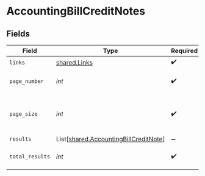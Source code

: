 # AccountingBillCreditNotes


## Fields

| Field                                                                                    | Type                                                                                     | Required                                                                                 | Description                                                                              |
| ---------------------------------------------------------------------------------------- | ---------------------------------------------------------------------------------------- | ---------------------------------------------------------------------------------------- | ---------------------------------------------------------------------------------------- |
| `links`                                                                                  | [shared.Links](../../models/shared/links.md)                                             | :heavy_check_mark:                                                                       | N/A                                                                                      |
| `page_number`                                                                            | *int*                                                                                    | :heavy_check_mark:                                                                       | Current page number.                                                                     |
| `page_size`                                                                              | *int*                                                                                    | :heavy_check_mark:                                                                       | Number of items to return in results array.                                              |
| `results`                                                                                | List[[shared.AccountingBillCreditNote](../../models/shared/accountingbillcreditnote.md)] | :heavy_minus_sign:                                                                       | N/A                                                                                      |
| `total_results`                                                                          | *int*                                                                                    | :heavy_check_mark:                                                                       | Total number of items.                                                                   |